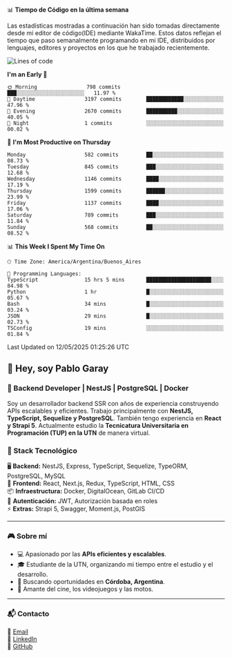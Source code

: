 📊 **Tiempo de Código en la última semana**

Las estadísticas mostradas a continuación han sido tomadas directamente desde mi editor de código(IDE) mediante WakaTime. Estos datos reflejan el tiempo que paso semanalmente programando en mi IDE, distribuidos por lenguajes, editores y proyectos en los que he trabajado recientemente.

<!--START_SECTION:waka-->
![Lines of code](https://img.shields.io/badge/From%20Hello%20World%20I%27ve%20Written-9.6%20million%20lines%20of%20code-blue)

**I'm an Early 🐤** 

```text
🌞 Morning                798 commits         ███░░░░░░░░░░░░░░░░░░░░░░   11.97 % 
🌆 Daytime                3197 commits        ████████████░░░░░░░░░░░░░   47.96 % 
🌃 Evening                2670 commits        ██████████░░░░░░░░░░░░░░░   40.05 % 
🌙 Night                  1 commits           ░░░░░░░░░░░░░░░░░░░░░░░░░   00.02 % 
```
📅 **I'm Most Productive on Thursday** 

```text
Monday                   582 commits         ██░░░░░░░░░░░░░░░░░░░░░░░   08.73 % 
Tuesday                  845 commits         ███░░░░░░░░░░░░░░░░░░░░░░   12.68 % 
Wednesday                1146 commits        ████░░░░░░░░░░░░░░░░░░░░░   17.19 % 
Thursday                 1599 commits        ██████░░░░░░░░░░░░░░░░░░░   23.99 % 
Friday                   1137 commits        ████░░░░░░░░░░░░░░░░░░░░░   17.06 % 
Saturday                 789 commits         ███░░░░░░░░░░░░░░░░░░░░░░   11.84 % 
Sunday                   568 commits         ██░░░░░░░░░░░░░░░░░░░░░░░   08.52 % 
```


📊 **This Week I Spent My Time On** 

```text
🕑︎ Time Zone: America/Argentina/Buenos_Aires

💬 Programming Languages: 
TypeScript               15 hrs 5 mins       █████████████████████░░░░   84.98 % 
Python                   1 hr                █░░░░░░░░░░░░░░░░░░░░░░░░   05.67 % 
Bash                     34 mins             █░░░░░░░░░░░░░░░░░░░░░░░░   03.24 % 
JSON                     29 mins             █░░░░░░░░░░░░░░░░░░░░░░░░   02.73 % 
TSConfig                 19 mins             ░░░░░░░░░░░░░░░░░░░░░░░░░   01.84 % 
```


 Last Updated on 12/05/2025 01:25:26 UTC
<!--END_SECTION:waka-->

## 👾 Hey, soy Pablo Garay  
### 🚀 Backend Developer | NestJS | PostgreSQL | Docker

Soy un desarrollador backend SSR con años de experiencia construyendo APIs escalables y eficientes. Trabajo principalmente con **NestJS, TypeScript, Sequelize y PostgreSQL**. También tengo experiencia en **React y Strapi 5**. Actualmente estudio la **Tecnicatura Universitaria en Programación (TUP) en la UTN** de manera virtual.  

### 💾 Stack Tecnológico

🖥 **Backend:** NestJS, Express, TypeScript, Sequelize, TypeORM, PostgreSQL, MySQL  
🎨 **Frontend:** React, Next.js, Redux, TypeScript, HTML, CSS  
📦 **Infraestructura:** Docker, DigitalOcean, GitLab CI/CD  
🔐 **Autenticación:** JWT, Autorización basada en roles  
⚡ **Extras:** Strapi 5, Swagger, Moment.js, PostGIS  

---

### 🎮 Sobre mí

- 💻 Apasionado por las **APIs eficientes y escalables**.  
- 🎓 Estudiante de la UTN, organizando mi tiempo entre el estudio y el desarrollo.  
- 📍 Buscando oportunidades en **Córdoba, Argentina**.  
- 🎥 Amante del cine, los videojuegos y las motos.  

---

### 📬 Contacto
📧 [Email](mailto:pablo.garay.dev@gmail.com)  
🔗 [LinkedIn](https://www.linkedin.com/in/pablo-garay-dev/)  
🐙 [GitHub](https://github.com/814942)  
